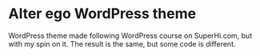 # Alter ego WordPress theme

WordPress theme made following WordPress course on SuperHi.com, but with my spin on it.
The result is the same, but some code is different.